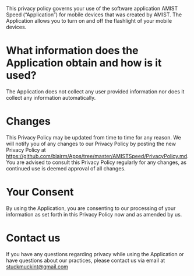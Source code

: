 This privacy policy governs your use of the software application AMIST Speed (“Application”) for mobile devices that was created by AMIST. The Application allows you to turn on and off the flashlight of your mobile devices.

# What information does the Application obtain and how is it used?

The Application does not collect any user provided information nor does it collect any information automatically.

# Changes

This Privacy Policy may be updated from time to time for any reason. We will notify you of any changes to our Privacy Policy by posting the new Privacy Policy at https://github.com/blairm/Apps/tree/master/AMISTSpeed/PrivacyPolicy.md. You are advised to consult this Privacy Policy regularly for any changes, as continued use is deemed approval of all changes.

# Your Consent

By using the Application, you are consenting to our processing of your information as set forth in this Privacy Policy now and as amended by us.

# Contact us

If you have any questions regarding privacy while using the Application or have questions about our practices, please contact us via email at stuckmuckint@gmail.com